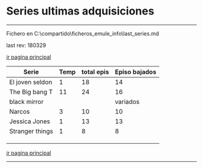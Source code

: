 # Series ultimas adquisiciones

------

Fichero en C:\compartido\ficheros_emule_info\last_series.md

last rev: 180329

[ir pagina principal][pagina_principal]

| Serie           | Temp | total epis | Episo bajados |
| --------------- | ---- | ---------- | ------------- |
| El joven seldon | 1    | 18         | 14            |
| The Big bang T  | 11   | 24         | 16            |
| black mirror    |      |            | variados      |
| Narcos          | 3    | 10         | 10            |
| Jessica Jones   | 1    | 13         | 13            |
| Stranger things | 1    | 8          | 8             |
|                 |      |            |               |
|                 |      |            |               |
|                 |      |            |               |

[ir pagina principal][pagina_principal]

------





[pagina_principal]: Listado_de_documentos.html

